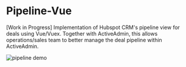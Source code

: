 # Pipeline-Vue

[Work in Progress] Implementation of Hubspot CRM's pipeline view for deals using Vue/Vuex. Together with ActiveAdmin, this allows operations/sales team to better manage the deal pipeline within ActiveAdmin.

![pipeline demo](https://user-images.githubusercontent.com/1269488/41516655-e5d1a534-72ad-11e8-8bc1-34bf5a86451b.gif)
